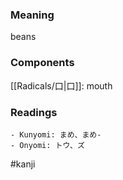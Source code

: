 ### Meaning

beans

### Components

[[Radicals/口|口]]: mouth

### Readings

```
- Kunyomi: まめ、まめ-
- Onyomi: トウ、ズ
```

#kanji